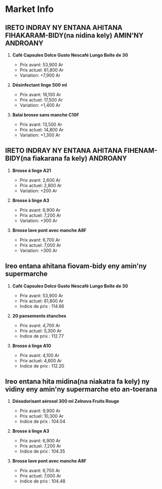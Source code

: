 # Market Info

## IRETO INDRAY NY ENTANA AHITANA FIHAKARAM-BIDY(na nidina kely) AMIN'NY ANDROANY

1. **Café Capsules Dolce Gusto Nescafé Lungo Boîte de 30**
   - Prix avant: 53,900 Ar
   - Prix actuel: 61,800 Ar
   - Variation: +7,900 Ar

2. **Désinfectant linge 500 ml**
   - Prix avant: 16,100 Ar
   - Prix actuel: 17,500 Ar
   - Variation: +1,400 Ar

3. **Balai brosse sans manche C10F**
   - Prix avant: 13,500 Ar
   - Prix actuel: 14,800 Ar
   - Variation: +1,300 Ar

## IRETO INDRAY NY ENTANA AHITANA FIHENAM-BIDY(na fiakarana fa kely) ANDROANY

1. **Brosse à linge A21**
   - Prix avant: 2,600 Ar
   - Prix actuel: 2,800 Ar
   - Variation: +200 Ar

2. **Brosse à linge A3**
   - Prix avant: 6,900 Ar
   - Prix actuel: 7,200 Ar
   - Variation: +300 Ar

3. **Brosse lave pont avec manche A8F**
   - Prix avant: 6,700 Ar
   - Prix actuel: 7,000 Ar
   - Variation: +300 Ar

## Ireo entana ahitana fiovam-bidy eny amin'ny supermarche

1. **Café Capsules Dolce Gusto Nescafé Lungo Boîte de 30**
   - Prix avant: 53,900 Ar
   - Prix actuel: 61,800 Ar
   - Indice de prix : 114.66

2. **20 pansements étanches**
   - Prix avant: 4,700 Ar
   - Prix actuel: 5,300 Ar
   - Indice de prix : 112.77

3. **Brosse à linge A10**
   - Prix avant: 4,100 Ar
   - Prix actuel: 4,600 Ar
   - Indice de prix : 112.20

## Ireo entana hita midina(na niakatra fa kely) ny vidiny eny amin'ny supermarche eto an-toerana

1. **Désodorisant aérosol 300 ml Zelnova Fruits Rouge**
   - Prix avant: 9,900 Ar
   - Prix actuel: 10,300 Ar
   - Indice de prix : 104.04

2. **Brosse à linge A3**
   - Prix avant: 6,900 Ar
   - Prix actuel: 7,200 Ar
   - Indice de prix : 104.35

3. **Brosse lave pont avec manche A8F**
   - Prix avant: 6,700 Ar
   - Prix actuel: 7,000 Ar
   - Indice de prix : 104.48

